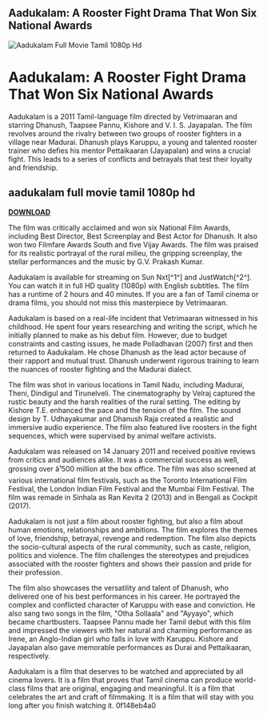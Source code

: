 ## Aadukalam: A Rooster Fight Drama That Won Six National Awards

 
![Aadukalam Full Movie Tamil 1080p Hd](https://s1.dmcdn.net/v/C41En1YQJY7m5CYp5/x720)

 
# Aadukalam: A Rooster Fight Drama That Won Six National Awards
 
Aadukalam is a 2011 Tamil-language film directed by Vetrimaaran and starring Dhanush, Taapsee Pannu, Kishore and V. I. S. Jayapalan. The film revolves around the rivalry between two groups of rooster fighters in a village near Madurai. Dhanush plays Karuppu, a young and talented rooster trainer who defies his mentor Pettaikaaran (Jayapalan) and wins a crucial fight. This leads to a series of conflicts and betrayals that test their loyalty and friendship.
 
## aadukalam full movie tamil 1080p hd


[**DOWNLOAD**](https://www.google.com/url?q=https%3A%2F%2Furlca.com%2F2tLEI0&sa=D&sntz=1&usg=AOvVaw3W526fWVlsZZr9YwMmcK1A)

 
The film was critically acclaimed and won six National Film Awards, including Best Director, Best Screenplay and Best Actor for Dhanush. It also won two Filmfare Awards South and five Vijay Awards. The film was praised for its realistic portrayal of the rural milieu, the gripping screenplay, the stellar performances and the music by G.V. Prakash Kumar.
 
Aadukalam is available for streaming on Sun Nxt[^1^] and JustWatch[^2^]. You can watch it in full HD quality (1080p) with English subtitles. The film has a runtime of 2 hours and 40 minutes. If you are a fan of Tamil cinema or drama films, you should not miss this masterpiece by Vetrimaaran.
  
Aadukalam is based on a real-life incident that Vetrimaaran witnessed in his childhood. He spent four years researching and writing the script, which he initially planned to make as his debut film. However, due to budget constraints and casting issues, he made Polladhavan (2007) first and then returned to Aadukalam. He chose Dhanush as the lead actor because of their rapport and mutual trust. Dhanush underwent rigorous training to learn the nuances of rooster fighting and the Madurai dialect.
 
The film was shot in various locations in Tamil Nadu, including Madurai, Theni, Dindigul and Tirunelveli. The cinematography by Velraj captured the rustic beauty and the harsh realities of the rural setting. The editing by Kishore T.E. enhanced the pace and the tension of the film. The sound design by T. Udhayakumar and Dhanush Raja created a realistic and immersive audio experience. The film also featured live roosters in the fight sequences, which were supervised by animal welfare activists.
 
Aadukalam was released on 14 January 2011 and received positive reviews from critics and audiences alike. It was a commercial success as well, grossing over â¹500 million at the box office. The film was also screened at various international film festivals, such as the Toronto International Film Festival, the London Indian Film Festival and the Mumbai Film Festival. The film was remade in Sinhala as Ran Kevita 2 (2013) and in Bengali as Cockpit (2017).
  
Aadukalam is not just a film about rooster fighting, but also a film about human emotions, relationships and ambitions. The film explores the themes of love, friendship, betrayal, revenge and redemption. The film also depicts the socio-cultural aspects of the rural community, such as caste, religion, politics and violence. The film challenges the stereotypes and prejudices associated with the rooster fighters and shows their passion and pride for their profession.
 
The film also showcases the versatility and talent of Dhanush, who delivered one of his best performances in his career. He portrayed the complex and conflicted character of Karuppu with ease and conviction. He also sang two songs in the film, "Otha Sollaala" and "Ayyayo", which became chartbusters. Taapsee Pannu made her Tamil debut with this film and impressed the viewers with her natural and charming performance as Irene, an Anglo-Indian girl who falls in love with Karuppu. Kishore and Jayapalan also gave memorable performances as Durai and Pettaikaaran, respectively.
 
Aadukalam is a film that deserves to be watched and appreciated by all cinema lovers. It is a film that proves that Tamil cinema can produce world-class films that are original, engaging and meaningful. It is a film that celebrates the art and craft of filmmaking. It is a film that will stay with you long after you finish watching it.
 0f148eb4a0
